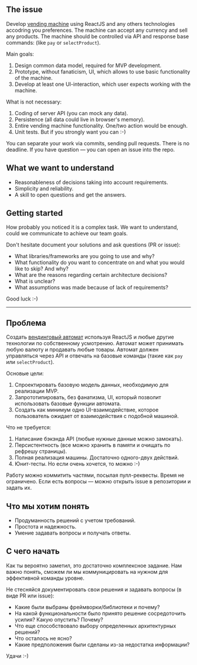 ## The issue

Develop [vending machine](https://en.wikipedia.org/wiki/Vending_machine) using ReactJS and any others technologies accodring you preferences. 
The machine can accept any currency and sell any products. The machine should be controlled via API and response base commands: (like `pay` or `selectProduct`).

Main goals:

1. Design common data model, required for MVP development.
2. Prototype, without fanaticism, UI, which allows to use basic functionality of the machine.
3. Develop at least one UI-interaction, which user expects working with the machine. 

What is not necessary:

1. Coding of server API (you can mock any data).
2. Persistence (all data could live in browser's memory).
3. Entire vending machine functionality. One/two action would be enough.
4. Unit tests. But if you strongly want you can :-)

You can separate your work via commits, sending pull requests. There is no deadline. If you have question — you can open an issue into the repo.

## What we want to understand

* Reasonableness of decisions taking into account requirements.
* Simplicity and reliability.
* A skill to open questions and get the answers.

## Getting started

How probably you noticed it is a complex task. We want to understand, could we communicate to achieve our team goals.

Don't hesitate document your solutions and ask questions (PR or issue):

* What libraries/frameworks are you going to use and why?
* What functionality do you want to concentrate on and what you would like to skip? And why?
* What are the reasons regarding certain architecture decisions?
* What is unclear?
* What assumptions was made because of lack of requirements?

Good luck :-)

-----------------------------------------------------------------------------------------------------------------------------------------------------------------
## Проблема

Создать [вендинговый автомат](https://en.wikipedia.org/wiki/Vending_machine) используя ReactJS и любые другие технологии по собственному усмотрению. Автомат может принимать любую валюту и продавать любые товары. Автомат должен управляться через API и отвечать на базовые команды (такие как `pay` или `selectProduct`).

Основые цели:

1. Спроектировать базовую модель данных, необходимую для реализации MVP.
2. Запрототипировать, без фанатизма, UI, который позволит использовать базовые функции автомата.
3. Создать как минимум одно UI-взаимодействие, которое пользователь ожидает от взаимодействия с подобной машиной. 

Что не требуется:

1. Написание бэкэнда API (любые нужные данные можно замокать).
2. Персистентность (все можно хранить в памяти и очищать по рефрешу страницы).
3. Полная реализация машины. Достаточно одного-двух действий.
4. Юнит-тесты. Но если очень хочется, то можно :-)

Работу можно коммитить частями, посылая пулл-реквесты. Время не ограничено. Если есть вопросы — можно открыть issue в репозитории и задать их.

## Что мы хотим понять

* Продуманность решений с учетом требований.
* Простота и надежность.
* Умение задавать вопросы и получать ответы.

## С чего начать

Как ты вероятно заметил, это достаточно комплексное задание. Нам важно понять, сможем ли мы коммуницировать на нужном для эффективной команды уровне.

Не стесняйся документировать свои решения и задавать вопросы (в виде PR или issue):

* Какие были выбраны фреймворки/библиотеки и почему?
* На какой функциональности было принято решение сосредоточить усилия? Какую опустить? Почему?
* Что еще способствовало выбору определенных архитектурных решений?
* Что осталось не ясно?
* Какие предположения были сделаны из-за недостатка информации?

Удачи :-)
